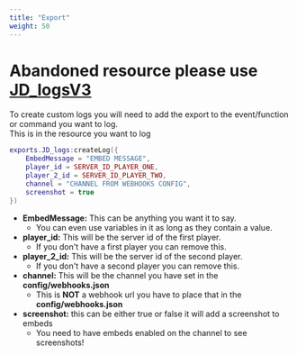 ```yaml
---
title: "Export"
weight: 50
---
```


# Abandoned resource please use [JD_logsV3](../jd_logsv3/)

To create custom logs you will need to add the export to the event/function or command you want to log.  
This is in the resource you want to log

```lua
exports.JD_logs:createLog({
    EmbedMessage = "EMBED MESSAGE",
    player_id = SERVER_ID_PLAYER_ONE,
    player_2_id = SERVER_ID_PLAYER_TWO,
    channel = "CHANNEL FROM WEBHOOKS CONFIG",
    screenshot = true
})
```

- **EmbedMessage:** This can be anything you want it to say.
  - You can even use variables in it as long as they contain a value.
- **player_id:** This will be the server id of the first player.
  - If you don't have a first player you can remove this.
- **player_2_id:** This will be the server id of the second player.
  - If you don't have a second player you can remove this.
- **channel:** This will be the channel you have set in the **config/webhooks.json**
  - This is **NOT** a webhook url you have to place that in the **config/webhooks.json**
- **screenshot:** this can be either true or false it will add a screenshot to embeds
  - You need to have embeds enabled on the channel to see screenshots!
